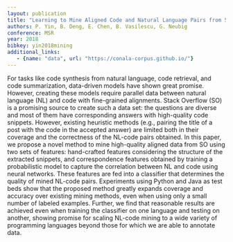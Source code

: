 ```yaml
---
layout: publication
title: "Learning to Mine Aligned Code and Natural Language Pairs from Stack Overflow"
authors: P. Yin, B. Deng, E. Chen, B. Vasilescu, G. Neubig
conference: MSR
year: 2018
bibkey: yin2018mining
additional_links:
   - {name: "data", url: "https://conala-corpus.github.io/"}
---
```

For tasks like code synthesis from natural language, code retrieval, and code summarization, data-driven models have shown great promise. However, creating these models require parallel data between natural language (NL) and code with fine-grained alignments. Stack Overflow (SO) is a promising source to create such a data set: the questions are diverse and most of them have corresponding answers with high-quality code snippets. However, existing heuristic methods (e.g., pairing the title of a post with the code in the accepted answer) are limited both in their coverage and the correctness of the NL-code pairs obtained. In this paper, we propose a novel method to mine high-quality aligned data from SO using two sets of features: hand-crafted features considering the structure of the extracted snippets, and correspondence features obtained by training a probabilistic model to capture the correlation between NL and code using neural networks. These features are fed into a classifier that determines the quality of mined NL-code pairs. Experiments using Python and Java as test beds show that the proposed method greatly expands coverage and accuracy over existing mining methods, even when using only a small number of labeled examples. Further, we find that reasonable results are achieved even when training the classifier on one language and testing on another, showing promise for scaling NL-code mining to a wide variety of programming languages beyond those for which we are able to annotate data. 

